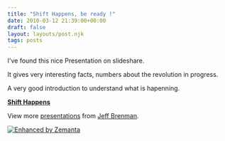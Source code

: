 ```yaml
---
title: "Shift Happens, be ready !"
date: 2010-03-12 21:39:00+00:00
draft: false
layout: layouts/post.njk
tags: posts
---
```


I've found this nice Presentation on slideshare.

It gives very interesting facts, numbers about the revolution in progress.

A very good introduction to understand what is hapenning.


**[Shift Happens](http://www.slideshare.net/jbrenman/shift-happens-33834)**


View more [presentations](http://www.slideshare.net/) from [Jeff Brenman](http://www.slideshare.net/jbrenman).







[![Enhanced by Zemanta](http://img.zemanta.com/zemified_a.png?x-id=5ac5d247-2cd2-4237-aa03-445281665a7f)
](http://www.zemanta.com/)
